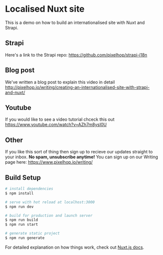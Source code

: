 # Localised Nuxt site

This is a demo on how to build an internationalised site with Nuxt and Strapi.

## Strapi 
Here's a link to the Strapi repo: https://github.com/pixelhop/strapi-i18n

## Blog post

We've written a blog post to explain this video in detail http://pixelhop.io/writing/creating-an-internationalised-site-with-strapi-and-nuxt/

## Youtube

If you would like to see a video tutorial chceck this out https://www.youtube.com/watch?v=AZh7m8ysI0U


## Other 
If you like this sort of thing then sign up to recieve our updates straight to your inbox. **No spam, unsubscribe anytime!** You can sign up on our Writing page here:
https://www.pixelhop.io/writing/

## Build Setup

```bash
# install dependencies
$ npm install

# serve with hot reload at localhost:3000
$ npm run dev

# build for production and launch server
$ npm run build
$ npm run start

# generate static project
$ npm run generate
```

For detailed explanation on how things work, check out [Nuxt.js docs](https://nuxtjs.org).
